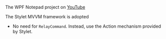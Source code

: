 The WPF Notepad project on [YouTube](https://www.youtube.com/watch?v=olBEvYKWNYI)

The Stylet MVVM framework is adopted
- No need for `RelayCommand`. Instead, use the Action mechanism provided by Stylet.